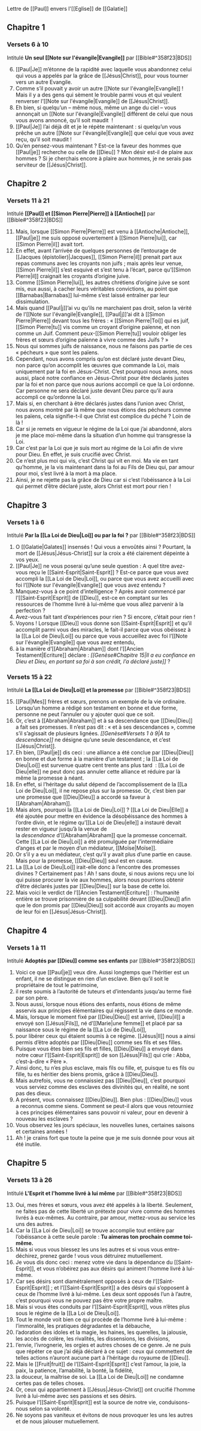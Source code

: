 Lettre de [[Paul]] envers l'[[Eglise]] de [[Galatie]]
## Chapitre 1
### Versets 6 à 10
Intitulé **Un seul [[Note sur l'évangile|Evangile]]** par [[Bible#^358f23|BDS]]

6) [[Paul|Je]] m’étonne de la rapidité avec laquelle vous abandonnez celui qui vous a appelés par la grâce de [[Jésus|Christ]], pour vous tourner vers un autre Evangile.
7) Comme s’il pouvait y avoir un autre [[Note sur l'évangile|Evangile]] ! Mais il y a des gens qui sèment le trouble parmi vous et qui veulent renverser l’[[Note sur l'évangile|Evangile]] de [[Jésus|Christ]].
8) Eh bien, si quelqu’un – même nous, même un ange du ciel – vous annonçait un [[Note sur l'évangile|Evangile]] différent de celui que nous vous avons annoncé, qu’il soit maudit  !
9) [[Paul|Je]] l’ai déjà dit et je le répète maintenant : si quelqu’un vous prêche un autre [[Note sur l'évangile|Evangile]] que celui que vous avez reçu, qu’il soit maudit !
10) Qu’en pensez-vous maintenant ? Est-ce la faveur des hommes que [[Paul|je]] recherche ou celle de [[Dieu]] ? Mon désir est-il de plaire aux hommes ? Si je cherchais encore à plaire aux hommes, je ne serais pas serviteur de [[Jésus|Christ]].
## Chapitre 2
### Versets 11 à 21
Intitulé **[[Paul]] et [[Simon Pierre|Pierre]] à [[Antioche]]** par [[Bible#^358f23|BDS]]

11) Mais, lorsque [[Simon Pierre|Pierre]] est venu à [[Antioche|Antioche]], [[Paul|je]] me suis opposé ouvertement à [[Simon Pierre|lui]], car [[Simon Pierre|il]] avait tort.
12) En effet, avant l’arrivée de quelques personnes de l’entourage de [[Jacques (épistolier)|Jacques]], [[Simon Pierre|il]] prenait part aux repas communs avec les croyants non juifs ; mais après leur venue, [[Simon Pierre|il]] s’est esquivé et s’est tenu à l’écart, parce qu’[[Simon Pierre|il]] craignait les croyants d’origine juive.
13) Comme [[Simon Pierre|lui]], les autres chrétiens d’origine juive se sont mis, eux aussi, à cacher leurs véritables convictions, au point que [[Barnabas|Barnabas]] lui-même s’est laissé entraîner par leur dissimulation.
14) Mais quand [[Paul|j]]’ai vu qu’ils ne marchaient pas droit, selon la vérité de l’[[Note sur l'évangile|Evangile]], [[Paul|j]]’ai dit à [[Simon Pierre|Pierre]] devant tous les frères : « [[Simon Pierre|Toi]] qui es juif, [[Simon Pierre|tu]] vis comme un croyant d’origine païenne, et non comme un Juif. Comment peux-[[Simon Pierre|tu]] vouloir obliger les frères et sœurs d’origine païenne à vivre comme des Juifs ? »
15) Nous qui sommes juifs de naissance, nous ne faisons pas partie de ces « pécheurs » que sont les païens.
16) Cependant, nous avons compris qu’on est déclaré juste devant Dieu, non parce qu’on accomplit les œuvres que commande la Loi, mais uniquement par la foi en Jésus-Christ. C’est pourquoi nous avons, nous aussi, placé notre confiance en Jésus-Christ pour être déclarés justes par la foi et non parce que nous aurions accompli ce que la Loi ordonne. Car personne ne sera déclaré juste devant Dieu parce qu’il aura accompli ce qu’ordonne la Loi.
17) Mais si, en cherchant à être déclarés justes dans l’union avec Christ, nous avons montré par là même que nous étions des pécheurs comme les païens, cela signifie-t-il que Christ est complice du péché ? Loin de là !
18) Car si je remets en vigueur le régime de la Loi que j’ai abandonné, alors je me place moi-même dans la situation d’un homme qui transgresse la Loi.
19) Car c’est par la Loi que je suis mort au régime de la Loi afin de vivre pour Dieu. En effet, je suis crucifié avec Christ.
20) Ce n’est plus moi qui vis, c’est Christ qui vit en moi. Ma vie en tant qu’homme, je la vis maintenant dans la foi au Fils de Dieu qui, par amour pour moi, s’est livré à la mort à ma place.
21) Ainsi, je ne rejette pas la grâce de Dieu car si c’est l’obéissance à la Loi qui permet d’être déclaré juste, alors Christ est mort pour rien !
## Chapitre 3
### Versets 1 à 6
Intitulé **Par la [[La Loi de Dieu|Loi]] ou par la foi ?** par [[Bible#^358f23|BDS]]

1) O [[Galatie|Galates]] insensés ! Qui vous a envoûtés ainsi ? Pourtant, la mort de [[Jésus|Jésus-Christ]] sur la croix a été clairement dépeinte à vos yeux.
2) [[Paul|Je]] ne vous poserai qu’une seule question : A quel titre avez-vous reçu le [[Saint-Esprit|Saint-Esprit]] ? Est-ce parce que vous avez accompli la [[La Loi de Dieu|Loi]], ou parce que vous avez accueilli avec foi l’[[Note sur l'évangile|Evangile]] que vous avez entendu ?
3) Manquez-vous à ce point d’intelligence ? Après avoir commencé par l’[[Saint-Esprit|Esprit]] de [[Dieu]], est-ce en comptant sur les ressources de l’homme livré à lui-même que vous allez parvenir à la perfection ?
4) Avez-vous fait tant d’expériences pour rien ? Si encore, c’était pour rien !
5) Voyons ! Lorsque [[Dieu]] vous donne son [[Saint-Esprit|Esprit]] et qu’il accomplit parmi vous des miracles, le fait-il parce que vous obéissez à la [[La Loi de Dieu|Loi]] ou parce que vous accueillez avec foi l’[[Note sur l'évangile|Evangile]] que vous avez entendu,
6) à la manière d’[[Abraham|Abraham]] dont l’[[Ancien Testament|Ecriture]] déclare : *[[Genèse#Chapitre 15|Il a eu confiance en Dieu et Dieu, en portant sa foi à son crédit, l’a déclaré juste]]* ?
### Versets 15 à 22
Intitulé **La [[La Loi de Dieu|Loi]] et la promesse** par [[Bible#^358f23|BDS]]

15) [[Paul|Mes]] frères et sœurs, prenons un exemple de la vie ordinaire. Lorsqu’un homme a rédigé son testament en bonne et due forme, personne ne peut l’annuler ou y ajouter quoi que ce soit.
16) Or, c’est à [[Abraham|Abraham]] et à sa descendance que [[Dieu|Dieu]] a fait ses promesses. Il n’est pas dit : « et à ses descendances », comme s’il s’agissait de plusieurs lignées. *[[Genèse#Versets 1 à 9|A ta descendance]]* ne désigne qu’une seule descendance, et c’est [[Jésus|Christ]].
17) Eh bien, [[Paul|je]] dis ceci : une alliance a été conclue par [[Dieu|Dieu]] en bonne et due forme à la manière d’un testament ; la [[La Loi de Dieu|Loi]] est survenue quatre cent trente ans plus tard  : [[La Loi de Dieu|elle]] ne peut donc pas annuler cette alliance et réduire par là même la promesse à néant.
18) En effet, si l’héritage du salut dépend de l’accomplissement de la [[La Loi de Dieu|Loi]], il ne repose plus sur la promesse. Or, c’est bien par une promesse que [[Dieu|Dieu]] a accordé sa faveur à [[Abraham|Abraham]].
19) Mais alors, pourquoi la [[La Loi de Dieu|Loi]] ? [[La Loi de Dieu|Elle]] a été ajoutée pour mettre en évidence la désobéissance des hommes à l’ordre divin, et le régime qu’[[La Loi de Dieu|elle]] a instauré devait rester en vigueur jusqu’à la venue de la *descendance* d’[[Abraham|Abraham]] que la promesse concernait. Cette [[La Loi de Dieu|Loi]] a été promulguée par l’intermédiaire d’anges et par le moyen d’un médiateur, [[Moïse|Moïse]].
20) Or s’il y a eu un médiateur, c’est qu’il y avait plus d’une partie en cause. Mais pour la promesse, [[Dieu|Dieu]] seul est en cause.
21) La [[La Loi de Dieu|Loi]] irait-elle donc à l’encontre des promesses divines ?
    Certainement pas ! Ah ! sans doute, si nous avions reçu une loi qui puisse procurer la vie aux hommes, alors nous pourrions obtenir d’être déclarés justes par [[Dieu|Dieu]] sur la base de cette loi.
22) Mais voici le verdict de l’[[Ancien Testament|Ecriture]] : l’humanité entière se trouve prisonnière de sa culpabilité devant [[Dieu|Dieu]] afin que le don promis par [[Dieu|Dieu]] soit accordé aux croyants au moyen de leur foi en [[Jésus|Jésus-Christ]].
## Chapitre 4
### Versets 1 à 11
Intitulé **Adoptés par [[Dieu]] comme ses enfants** par [[Bible#^358f23|BDS]]

1) Voici ce que [[Paul|je]] veux dire. Aussi longtemps que l’héritier est un enfant, il ne se distingue en rien d’un esclave. Bien qu’il soit le propriétaire de tout le patrimoine,
2) il reste soumis à l’autorité de tuteurs et d’intendants jusqu’au terme fixé par son père.
3) Nous aussi, lorsque nous étions des enfants, nous étions de même asservis aux principes élémentaires qui régissent la vie dans ce monde.
4) Mais, lorsque le moment fixé par [[Dieu|Dieu]] est arrivé, [[Dieu|il]] a envoyé son [[Jésus|Fils]], né d’[[Marie|une femme]] et placé par sa naissance sous le régime de la [[La Loi de Dieu|Loi]],
5) pour libérer ceux qui étaient soumis à ce régime. [[Jésus|Il]] nous a ainsi permis d’être adoptés par [[Dieu|Dieu]] comme ses fils et ses filles.
6) Puisque vous êtes bien ses fils et filles, [[Dieu|Dieu]] a envoyé dans notre cœur l’[[Saint-Esprit|Esprit]] de son [[Jésus|Fils]] qui crie : Abba, c’est-à-dire « Père ».
7) Ainsi donc, tu n’es plus esclave, mais fils ou fille, et, puisque tu es fils ou fille, tu es héritier des biens promis, grâce à [[Dieu|Dieu]].
8) Mais autrefois, vous ne connaissiez pas [[Dieu|Dieu]], c’est pourquoi vous serviez comme des esclaves des divinités qui, en réalité, ne sont pas des dieux.
9) A présent, vous connaissez [[Dieu|Dieu]]. Bien plus : [[Dieu|Dieu]] vous a reconnus comme siens. Comment se peut-il alors que vous retourniez à ces principes élémentaires sans pouvoir ni valeur, pour en devenir à nouveau les esclaves ?
10) Vous observez les jours spéciaux, les nouvelles lunes, certaines saisons et certaines années !
11) Ah ! je crains fort que toute la peine que je me suis donnée pour vous ait été inutile.
## Chapitre 5
### Versets 13 à 26
Intitulé **L'Esprit et l'homme livré à lui même** par [[Bible#^358f23|BDS]]

13) Oui, mes frères et sœurs, vous avez été appelés à la liberté. Seulement, ne faites pas de cette liberté un prétexte pour vivre comme des hommes livrés à eux-mêmes. Au contraire, par amour, mettez-vous au service les uns des autres.
14) Car la [[La Loi de Dieu|Loi]] se trouve accomplie tout entière par l’obéissance à cette seule parole : **Tu aimeras ton prochain comme toi-même.**
15) Mais si vous vous blessez les uns les autres et si vous vous entre-déchirez, prenez garde ! vous vous détruirez mutuellement.
16) Je vous dis donc ceci : menez votre vie dans la dépendance du [[Saint-Esprit]], et vous n’obéirez pas aux désirs qui animent l’homme livré à lui-même.
17) Car ses désirs sont diamétralement opposés à ceux de l’[[Saint-Esprit|Esprit]] ; et l’[[Saint-Esprit|Esprit]] a des désirs qui s’opposent à ceux de l’homme livré à lui-même. Les deux sont opposés l’un à l’autre, c’est pourquoi vous ne pouvez pas être votre propre maître.
18) Mais si vous êtes conduits par l’[[Saint-Esprit|Esprit]], vous n’êtes plus sous le régime de la [[La Loi de Dieu|Loi]].
19) Tout le monde voit bien ce qui procède de l’homme livré à lui-même : l’immoralité, les pratiques dégradantes et la débauche,
20) l’adoration des idoles et la magie, les haines, les querelles, la jalousie, les accès de colère, les rivalités, les dissensions, les divisions,
21) l’envie, l’ivrognerie, les orgies et autres choses de ce genre. Je ne puis que répéter ce que j’ai déjà déclaré à ce sujet : ceux qui commettent de telles actions n’auront aucune part à l’héritage du royaume de [[Dieu]].
22) Mais le [[Fruit|fruit]] de l’[[Saint-Esprit|Esprit]] c’est l’amour, la joie, la paix, la patience, l’amabilité, la bonté, la fidélité,
23) la douceur, la maîtrise de soi. La [[La Loi de Dieu|Loi]] ne condamne certes pas de telles choses.
24) Or, ceux qui appartiennent à [[Jésus|Jésus-Christ]] ont crucifié l’homme livré à lui-même avec ses passions et ses désirs.
25) Puisque l’[[Saint-Esprit|Esprit]] est la source de notre vie, conduisons-nous selon sa volonté.
26) Ne soyons pas vaniteux et évitons de nous provoquer les uns les autres et de nous jalouser mutuellement.